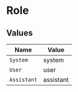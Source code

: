 # Role


## Values

| Name        | Value       |
| ----------- | ----------- |
| `System`    | system      |
| `User`      | user        |
| `Assistant` | assistant   |